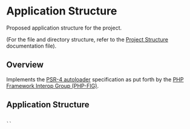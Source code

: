 Application Structure
=====================

Proposed application structure for the project.

(For the file and directory structure, refer to the [Project Structure](PROJECT-STRUCTURE.md) documentation file).

Overview
--------

Implements the [PSR-4 autoloader](http://www.php-fig.org/psr/psr-4/) specification as put forth by the [PHP Framework Interop Group (PHP-FIG)](http://www.php-fig.org/).




Application Structure
---------------------

```

``
